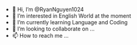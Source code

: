 - 👋 Hi, I’m @RyanNguyen1024
- 👀 I’m interested in English World at the moment
- 🌱 I’m currently learning Language and Coding
- 💞️ I’m looking to collaborate on ...
- 📫 How to reach me ...

<!---
RyanNguyen1024/RyanNguyen1024 is a ✨ special ✨ repository because its `README.md` (this file) appears on your GitHub profile.
You can click the Preview link to take a look at your changes.
--->

